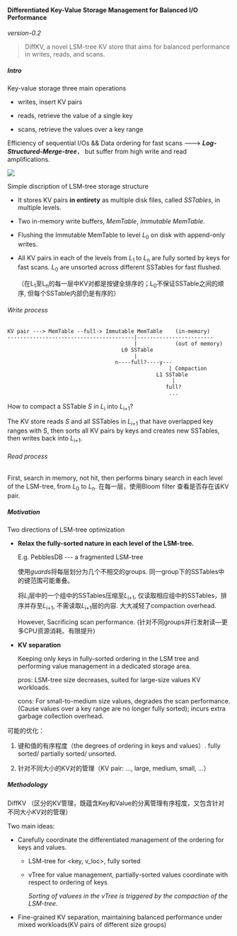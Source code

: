#### Differentiated Key-Value Storage Management for Balanced I/O Performance

*version-0.2*

> DiffKV, a novel LSM-tree KV store that aims for balanced performance in writes, reads, and scans.

##### Intro

Key-value storage three main operations

- writes, insert KV pairs

- reads, retrieve the value of a single key

- scans, retrieve the values over a key range

Efficiency of sequential I/Os && Data ordering for fast scans ---> ***Log-Structured-Merge-tree***， but suffer from high write and read amplifications.

![](./images/image-diffkv)

Simple discription of LSM-tree storage structure

- It stores KV pairs **in entirety** as multiple disk files, called *SSTables*, in multiple levels. 

- Two in-memory write buffers, *MemTable*, *Immutable MemTable*.

- Flushing the Immutable MemTable to level *L*<sub>0</sub> on disk with append-only writes.

- All KV pairs in each of the levels from *L*<sub>1 </sub>to *L*<sub>n</sub> are fully sorted by keys for fast scans. *L*<sub>0</sub> are unsorted across different SSTables for fast flushed.
  
  （在L<sub>1</sub>至L<sub>n</sub>的每一层中KV对都是按键全排序的；L<sub>0</sub>不保证SSTable之间的顺序, 但每个SSTable内部仍是有序的）

###### Write process

```
KV pair ---> MemTable --full-> Immutable MemTable    (in-memory)
----------------------------------------|------------------------
                                        |            (out of memory)
                                    L0 SSTable    
                                        |
                                  n----full?----y---
                                                   | Compaction
                                               L1 SSTable
                                                    |
                                                  full?
                                                   ... 
```

How to compact a SSTable *S* in *L*<sub>i</sub> into *L*<sub>i+1</sub>?

The KV store reads *S* and all SSTables in *L*<sub>i+1</sub> that have overlapped key ranges with S, then sorts all  KV pairs by keys and creates new SSTables, then writes back into *L*<sub>i+1</sub>.

###### Read process

First, search in memory, not hit, then performs binary search in each level of the LSM-tree, from *L*<sub>0</sub> to *L*<sub>n</sub>. 在每一层，使用Bloom filter 查看是否存在该KV pair.

##### Motivation

Two directions of LSM-tree optimization

- **Relax the fully-sorted nature in each level of the LSM-tree.** 
  
  E.g. PebblesDB --- a fragmented LSM-tree
  
  使用*guards*将每层划分为几个不相交的groups. 同一group下的SSTables中的键范围可能重叠。
  
  将*L*<sub>i</sub>层中的一个组中的SSTables压缩至*L*<sub>i+1</sub>, 仅读取相应组中的SSTables，排序并存至*L*<sub>i+1</sub>, 不需读取*L*<sub>i+1</sub>层的内容. 大大减轻了compaction overhead.
  
  However, Sacrificing scan performance. (针对不同groups并行发射读—更多CPU资源消耗、有限提升)

- **KV separation**
  
  Keeping only keys in fully-sorted ordering in the LSM tree and performing value management in a dedicated storage area.
  
  pros: LSM-tree size decreases, suited for large-size values KV workloads.
  
  cons: For small-to-medium size values, degrades the scan performance. (Cause values over a key range are no longer fully sorted); incurs extra garbage collection overhead.

可能的优化：

1. 键和值的有序程度（the degrees of ordering in keys and values）. fully sorted/ partially sorted/ unsorted.

2. 针对不同大小的KV对的管理（KV pair: ..., large, medium, small, ...）

##### Methodology

DiffKV （区分的KV管理，既蕴含Key和Value的分离管理有序程度，又包含针对不同大小KV对的管理）

Two main ideas:

- Carefully coordinate the differentiated management of the ordering for keys and values. 
  
  - LSM-tree for \<key, v_loc\>, fully sorted
  
  - vTree for value management, partially-sorted values coordinate with respect to ordering of keys
    
    *Sorting of valuees in the vTree is triggered by the compaction of the LSM-tree.*

- Fine-grained KV separation, maintaining balanced performance under mixed workloads(KV pairs of different size groups)
